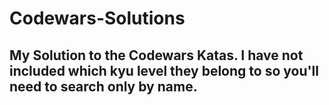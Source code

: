 # Codewars-Solutions
<h2>My Solution to the Codewars Katas. I have not included which kyu level they belong to so you'll need to search only by name.</h2>
